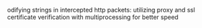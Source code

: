 odifying strings in intercepted http packets: utilizing proxy and ssl certificate verification with multiprocessing for better speed
